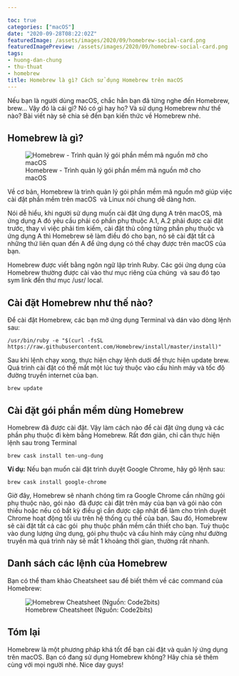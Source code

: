 ```yaml
---

toc: true
categories: ["macOS"]
date: "2020-09-28T08:22:02Z"
featuredImage: /assets/images/2020/09/homebrew-social-card.png
featuredImagePreview: /assets/images/2020/09/homebrew-social-card.png
tags:
- huong-dan-chung
- thu-thuat
- homebrew
title: Homebrew là gì? Cách sử dụng Homebrew trên macOS
---
```


Nếu bạn là người dùng macOS, chắc hẳn bạn đã từng nghe đến Homebrew, brew... Vậy đó là cái gì? Nó có gì hay ho? Và sử dụng Homebrew như thế nào? Bài viết này sẽ chia sẻ đến bạn kiến thức về Homebrew nhé.

## Homebrew là gì?
<figure class="kg-card kg-image-card kg-card-hascaption"><img src="/assets/images/2020/09/homebrew-social-card.png" class="kg-image" alt="Homebrew - Trình quản lý gói phần mềm mã nguồn mở cho macOS" sizes="(min-width: 720px) 720px"><figcaption class="text-center">Homebrew - Trình quản lý gói phần mềm mã nguồn mở cho macOS</figcaption></figure>

Về cơ bản, Homebrew là trình quản lý gói phần mềm mã nguồn mở giúp việc cài đặt phần mềm trên macOS &nbsp;và Linux nói chung dễ dàng hơn.

Nói dễ hiểu, khi người sử dụng muốn cài đặt ứng dụng A trên macOS, mà ứng dụng A đó yêu cầu phải có phần phụ thuộc A.1, A.2 phải được cài đặt trước, thay vì việc phải tìm kiếm, cài đặt thủ công từng phần phụ thuộc và ứng dụng A thì Homebrew sẽ làm điều đó cho bạn, nó sẽ cài đặt tất cả những thứ liên quan đến A để ứng dụng có thể chạy được trên macOS của bạn.

Homebrew được viết bằng ngôn ngữ lập trình Ruby. Các gói ứng dụng của Homebrew thường được cài vào thư mục riêng của chúng &nbsp;và sau đó tạo sym link đến thư mục /usr/ local.

## Cài đặt Homebrew như thế nào?

Để cài đặt Homebrew, các bạn mở ứng dụng Terminal và dán vào dòng lệnh sau:

    /usr/bin/ruby -e "$(curl -fsSL https://raw.githubusercontent.com/Homebrew/install/master/install)"

Sau khi lệnh chạy xong, thực hiện chạy lệnh dưới để thực hiện update brew. Quá trình cài đặt có thể mất một lúc tuỳ thuộc vào cấu hình máy và tốc độ đường truyền internet của bạn.

    brew update

## Cài đặt gói phần mềm dùng Homebrew

Homebrew đã được cài đặt. Vậy làm cách nào để cài đặt ứng dụng và các phần phụ thuộc đi kèm bằng Homebrew. Rất đơn giản, chỉ cần thực hiện lệnh sau trong Terminal

    brew cask install ten-ung-dung

**Ví dụ:** Nếu bạn muốn cài đặt trình duyệt Google Chrome, hãy gõ lệnh sau:

    brew cask install google-chrome

Giờ đây, Homebrew sẽ nhanh chóng tìm ra Google Chrome cần những gói phụ thuộc nào, gói nào &nbsp;đã được cài đặt trên máy của bạn và gói nào còn thiếu hoặc nếu có bất kỳ điều gì cần được cập nhật để làm cho trình duyệt Chrome hoạt động tối ưu trên hệ thống cụ thể của bạn. Sau đó, Homebrew sẽ cài đặt tất cả các gói &nbsp;phụ thuộc phần mềm cần thiết cho bạn. Tuỳ thuộc vào dung lượng ứng dụng, gói phụ thuộc và cấu hình máy cũng như đường truyền mà quá trình này sẽ mất 1 khoảng thời gian, thường rất nhanh.

## Danh sách các lệnh của Homebrew

Bạn có thể tham khảo Cheatsheet sau để biết thêm về các command của Homebrew:

<figure class="kg-card kg-image-card kg-card-hascaption"><img src="/assets/images/2020/09/cheatsheet-homebrew.png" class="kg-image" alt="Homebrew Cheatsheet (Nguồn: Code2bits)" sizes="(min-width: 720px) 720px"><figcaption class="text-center">Homebrew Cheatsheet (Nguồn: Code2bits)</figcaption></figure>

## Tóm lại

Homebrew là một phương pháp khá tốt để bạn cài đặt và quản lý ứng dụng trên macOS. Bạn có đang sử dụng Homebrew không? Hãy chia sẻ thêm cùng với mọi người nhé. Nice day guys!


